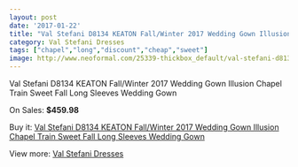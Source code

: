 ```yaml
---
layout: post
date: '2017-01-22'
title: "Val Stefani D8134 KEATON Fall/Winter 2017 Wedding Gown Illusion Chapel Train Sweet Fall Long Sleeves Wedding Gown"
category: Val Stefani Dresses
tags: ["chapel","long","discount","cheap","sweet"]
image: http://www.neoformal.com/25339-thickbox_default/val-stefani-d8134-keaton-fall-winter-2017-wedding-gown-illusion-chapel-train-sweet-fall-long-sleeves-wedding-gown.jpg
---
```

Val Stefani D8134 KEATON Fall/Winter 2017 Wedding Gown Illusion Chapel Train Sweet Fall Long Sleeves Wedding Gown

On Sales: **$459.98**
<a href="https://www.neoformal.com/en/val-stefani-dresses/8741-val-stefani-d8134-keaton-fall-winter-2017-wedding-gown-illusion-chapel-train-sweet-fall-long-sleeves-wedding-gown.html"><amp-img layout="responsive" width="600" height="600" src="//www.neoformal.com/25339-thickbox_default/val-stefani-d8134-keaton-fall-winter-2017-wedding-gown-illusion-chapel-train-sweet-fall-long-sleeves-wedding-gown.jpg" alt="Val Stefani D8134 KEATON Fall/Winter 2017 Wedding Gown Illusion Chapel Train Sweet Fall Long Sleeves Wedding Gown 0" /></a>
<a href="https://www.neoformal.com/en/val-stefani-dresses/8741-val-stefani-d8134-keaton-fall-winter-2017-wedding-gown-illusion-chapel-train-sweet-fall-long-sleeves-wedding-gown.html"><amp-img layout="responsive" width="600" height="600" src="//www.neoformal.com/25341-thickbox_default/val-stefani-d8134-keaton-fall-winter-2017-wedding-gown-illusion-chapel-train-sweet-fall-long-sleeves-wedding-gown.jpg" alt="Val Stefani D8134 KEATON Fall/Winter 2017 Wedding Gown Illusion Chapel Train Sweet Fall Long Sleeves Wedding Gown 1" /></a>
<a href="https://www.neoformal.com/en/val-stefani-dresses/8741-val-stefani-d8134-keaton-fall-winter-2017-wedding-gown-illusion-chapel-train-sweet-fall-long-sleeves-wedding-gown.html"><amp-img layout="responsive" width="600" height="600" src="//www.neoformal.com/25340-thickbox_default/val-stefani-d8134-keaton-fall-winter-2017-wedding-gown-illusion-chapel-train-sweet-fall-long-sleeves-wedding-gown.jpg" alt="Val Stefani D8134 KEATON Fall/Winter 2017 Wedding Gown Illusion Chapel Train Sweet Fall Long Sleeves Wedding Gown 2" /></a>

Buy it: [Val Stefani D8134 KEATON Fall/Winter 2017 Wedding Gown Illusion Chapel Train Sweet Fall Long Sleeves Wedding Gown](https://www.neoformal.com/en/val-stefani-dresses/8741-val-stefani-d8134-keaton-fall-winter-2017-wedding-gown-illusion-chapel-train-sweet-fall-long-sleeves-wedding-gown.html "Val Stefani D8134 KEATON Fall/Winter 2017 Wedding Gown Illusion Chapel Train Sweet Fall Long Sleeves Wedding Gown")

View more: [Val Stefani Dresses](https://www.neoformal.com/en/77-val-stefani-dresses "Val Stefani Dresses")
